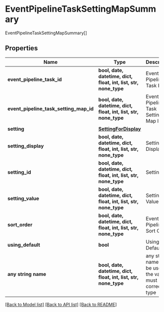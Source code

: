 # EventPipelineTaskSettingMapSummary

EventPipelineTaskSettingMapSummary[]

## Properties
Name | Type | Description | Notes
------------ | ------------- | ------------- | -------------
**event_pipeline_task_id** | **bool, date, datetime, dict, float, int, list, str, none_type** | Event Pipeline Task ID | [optional] 
**event_pipeline_task_setting_map_id** | **bool, date, datetime, dict, float, int, list, str, none_type** | Event Pipeline Task Setting Map ID | [optional] 
**setting** | [**SettingForDisplay**](SettingForDisplay.md) |  | [optional] 
**setting_display** | **bool, date, datetime, dict, float, int, list, str, none_type** | Setting Display | [optional] 
**setting_id** | **bool, date, datetime, dict, float, int, list, str, none_type** | Setting ID | [optional] 
**setting_value** | **bool, date, datetime, dict, float, int, list, str, none_type** | Setting Value | [optional] 
**sort_order** | **bool, date, datetime, dict, float, int, list, str, none_type** | Event Pipeline Sort Order | [optional] 
**using_default** | **bool** | Using Default | [optional] 
**any string name** | **bool, date, datetime, dict, float, int, list, str, none_type** | any string name can be used but the value must be the correct type | [optional]

[[Back to Model list]](../README.md#documentation-for-models) [[Back to API list]](../README.md#documentation-for-api-endpoints) [[Back to README]](../README.md)


